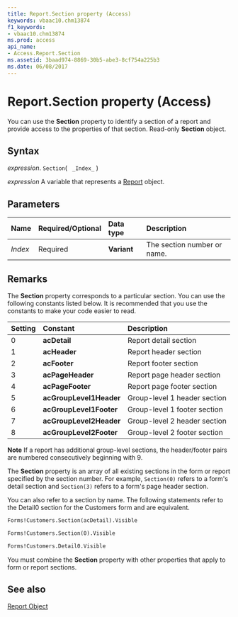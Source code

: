 ```yaml
---
title: Report.Section property (Access)
keywords: vbaac10.chm13874
f1_keywords:
- vbaac10.chm13874
ms.prod: access
api_name:
- Access.Report.Section
ms.assetid: 3baad974-8869-30b5-abe3-8cf754a225b3
ms.date: 06/08/2017
---
```



# Report.Section property (Access)

You can use the  **Section** property to identify a section of a report and provide access to the properties of that section. Read-only **Section** object.


## Syntax

_expression_. `Section`( ` _Index_` )

_expression_ A variable that represents a [Report](Access.Report.md) object.


## Parameters



|Name|Required/Optional|Data type|Description|
|:-----|:-----|:-----|:-----|
| _Index_|Required|**Variant**|The section number or name.|

## Remarks

The  **Section** property corresponds to a particular section. You can use the following constants listed below. It is recommended that you use the constants to make your code easier to read.



|Setting|Constant|Description|
|:-----|:-----|:-----|
|0|**acDetail**|Report detail section|
|1|**acHeader**|Report header section|
|2|**acFooter**|Report footer section|
|3|**acPageHeader**|Report page header section|
|4|**acPageFooter**|Report page footer section|
|5|**acGroupLevel1Header**|Group-level 1 header section |
|6|**acGroupLevel1Footer**|Group-level 1 footer section|
|7|**acGroupLevel2Header**|Group-level 2 header section|
|8|**acGroupLevel2Footer**|Group-level 2 footer section|

 **Note**  If a report has additional group-level sections, the header/footer pairs are numbered consecutively beginning with 9.

The  **Section** property is an array of all existing sections in the form or report specified by the section number. For example, `Section(0)` refers to a form's detail section and `Section(3)` refers to a form's page header section.

You can also refer to a section by name. The following statements refer to the Detail0 section for the Customers form and are equivalent.




```vb
Forms!Customers.Section(acDetail).Visible
```




```vb
Forms!Customers.Section(0).Visible
```




```vb
Forms!Customers.Detail0.Visible
```

You must combine the  **Section** property with other properties that apply to form or report sections.


## See also


[Report Object](Access.Report.md)

